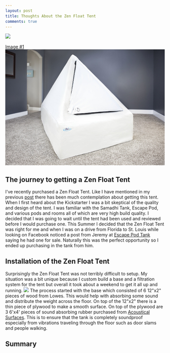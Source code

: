 ```yaml
---
layout: post
title: Thoughts About the Zen Float Tent
comments: true
---
```

<a href="http://zenfloatco.com/" target="blank"><img class="img50" src="{{ site.baseurl }}/images/Thoughts_About_ZFT/zft.jpg" /></a>



<a href="/images/Thoughts_About_ZFT/zft.jpg" data-lightbox="image-1" data-title="My caption">Image #1</a>
<a href="images/Thoughts_About_ZFT/zft.jpg" data-lightbox="gallery1" title="The first image">
          <img src="images/Thoughts_About_ZFT/zft.jpg">
        </a>


<h2>The journey to getting a Zen Float Tent</h2>
I've recently purchased a Zen Float Tent.  Like I have mentioned in my previous <a href="http://www.floatgeek.com/2015/07/Why_I_Chose_The_Zen_Float_Tent/">post</a> there has been much contemplation about getting this tent.  When I first heard about the Kickstarter I was a bit skeptical of the quality and design of the tent.  I was familiar with the Samadhi Tank, Escape Pod, and various pods and rooms all of which are very high build quality.  I decided that I was going to wait until the tent had been used and reviewed before I would purchase one.  This Summer I decided that the Zen Float Tent was right for me and when I was on a drive from Florida to St. Louis while looking on Facebook noticed a post from Jeremy at <a href="http://escapepodtank.com">Escape Pod Tank</a> saying he had one for sale.  Naturally this was the perfect opportunity so I ended up purchasing in the tank from him.

<h2>Installation of the Zen Float Tent</h2>
Surprisingly the Zen Float Tent was not terribly difficult to setup.  My situation was a bit unique because I custom build a base and a filtration system for the tent but overall it took about a weekend to get it all up and running.
<img class="img50" src="{{ site.baseurl }}/images/Thoughts_About_ZFT/zft.jpg" /></a>
The process started with the base which consisted of 6 12"x2" pieces of wood from Lowes.  This would help with absorbing some sound and distribute the weight across the floor.  On top of the 12"x2" there is a thin piece of plywood to make a smooth surface.  On top of the plywood are 3 6'x4' pieces of sound absorbing rubber purchased from <a href="http://www.acousticalsurfaces.com/acoust_flooring/nuetra_phone.htm">Acoustical Surfaces</a>.  This is to ensure that the tank is completely soundproof especially from vibrations traveling through the floor such as door slams and people walking.  








<h2>Summary</h2>
